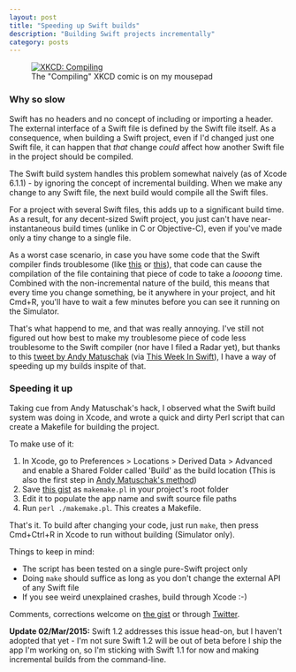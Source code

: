 ```yaml
---
layout: post
title: "Speeding up Swift builds"
description: "Building Swift projects incrementally"
category: posts
---
```


<figure>
    <a href="http://xkcd.com/303/"
    ><img src="http://imgs.xkcd.com/comics/compiling.png" alt="XKCD: Compiling"
    ></a>
<figcaption>The "Compiling" XKCD comic is on my mousepad</figcaption>
</figure>

### Why so slow

Swift has no headers and no concept of including or importing a header.
The external interface of a Swift file is defined by the Swift file
itself. As a consequence, when building a Swift project, even if I'd
changed just one Swift file, it can happen that _that_ change _could_
affect how another Swift file in the project should be compiled.

The Swift build system handles this problem somewhat naively 
(as of Xcode 6.1.1) - by ignoring the concept of incremental building.
When we make any change to any Swift file, the next build would compile
all the Swift files.

For a project with several Swift files, this adds up to a significant
build time. As a result, for any decent-sized Swift project, you just
can't have near-instantaneous build times (unlike in C or Objective-C),
even if you've made only a tiny change to a single file.

As a worst case scenario, in case you have some code that the Swift
compiler finds troublesome (like [this][trouble1] or [this][trouble2]),
that code can cause the compilation of the file containing that piece of
code to take a _loooong_ time. Combined with the non-incremental nature of
the build, this means that every time you change something, be it
anywhere in your project, and hit Cmd+R, you'll have to wait a few
minutes before you can see it running on the Simulator.

That's what happend to me, and that was really annoying. I've still not
figured out how best to make my troublesome piece of code less
troublesome to the Swift compiler (nor have I filed a Radar yet), but
thanks to this [tweet by Andy Matuschak] \(via [This Week In Swift]\), I
have a way of speeding up my builds inspite of that.

[trouble1]: http://blog.impathic.com/post/99647568844/debugging-slow-swift-compile-times
[trouble2]: http://stackoverflow.com/questions/25537614/why-is-swift-compile-time-so-slow

[tweet by Andy Matuschak]: https://twitter.com/andy_matuschak/status/543471763892359168
[This Week In Swift]: https://swiftnews.curated.co/issues/21

### Speeding it up

Taking cue from Andy Matuschak's hack, I observed what the Swift build
system was doing in Xcode, and wrote a quick and dirty Perl script that
can create a Makefile for building the project.

To make use of it:

  1. In Xcode, go to Preferences > Locations > Derived Data > Advanced
     and enable a Shared Folder called 'Build' as the build location
     (This is also the first step in [Andy Matuschak's method][tweet by
     Andy Matuschak])
  2. Save [this gist][makemake_gist] as `makemake.pl` in your project's
     root folder
  3. Edit it to populate the app name and swift source file paths
  4. Run `perl ./makemake.pl`. This creates a Makefile.

That's it. To build after changing your code, just run `make`, then
press Cmd+Ctrl+R in Xcode to run without building (Simulator only).

Things to keep in mind:

 - The script has been tested on a single pure-Swift project only
 - Doing `make` should suffice as long as you don't change the external
   API of any Swift file
 - If you see weird unexplained crashes, build through Xcode :-)

Comments, corrections welcome on [the gist][makemake_gist] or through [Twitter].

[makemake_gist]: https://gist.github.com/roop/ec05db594fae8fd2a8eb
[Twitter]: https://twitter.com/roopeshchander/

**Update 02/Mar/2015:** Swift 1.2 addresses this issue head-on, but I
haven't adopted that yet - I'm not sure Swift 1.2 will be out of beta
before I ship the app I'm working on, so I'm sticking with Swift 1.1
for now and making incremental builds from the command-line.
